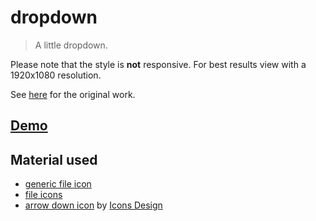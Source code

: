 # dropdown

> A little dropdown.

Please note that the style is **not** responsive. For best results view with a 1920x1080 resolution.

See [here](hhttps://dribbble.com/shots/2362775-Dropdown-Day-027-dailyui) for the original work.

## [Demo](https://axelrindle.github.io/ui-coded/dropdown_1/)

## Material used

- [generic file icon](https://www.iconfinder.com/icons/290138/document_extension_file_format_paper_icon)
- [file icons](https://www.iconfinder.com/iconsets/file-extensions-1)
- [arrow down icon](https://www.iconfinder.com/icons/296826/arrow_down_icon) by [Icons Design](https://www.iconfinder.com/dreamer0810)
